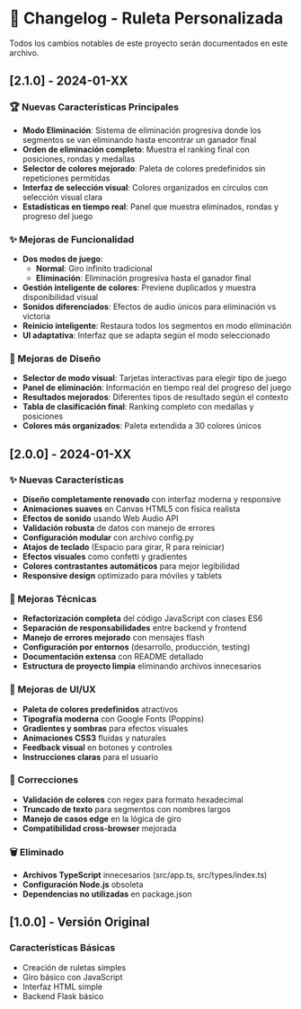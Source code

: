 # 📝 Changelog - Ruleta Personalizada

Todos los cambios notables de este proyecto serán documentados en este archivo.

## [2.1.0] - 2024-01-XX

### 🏆 Nuevas Características Principales
- **Modo Eliminación**: Sistema de eliminación progresiva donde los segmentos se van eliminando hasta encontrar un ganador final
- **Orden de eliminación completo**: Muestra el ranking final con posiciones, rondas y medallas
- **Selector de colores mejorado**: Paleta de colores predefinidos sin repeticiones permitidas
- **Interfaz de selección visual**: Colores organizados en círculos con selección visual clara
- **Estadísticas en tiempo real**: Panel que muestra eliminados, rondas y progreso del juego

### ✨ Mejoras de Funcionalidad
- **Dos modos de juego**:
  - **Normal**: Giro infinito tradicional
  - **Eliminación**: Eliminación progresiva hasta el ganador final
- **Gestión inteligente de colores**: Previene duplicados y muestra disponibilidad visual
- **Sonidos diferenciados**: Efectos de audio únicos para eliminación vs victoria
- **Reinicio inteligente**: Restaura todos los segmentos en modo eliminación
- **UI adaptativa**: Interfaz que se adapta según el modo seleccionado

### 🎨 Mejoras de Diseño
- **Selector de modo visual**: Tarjetas interactivas para elegir tipo de juego
- **Panel de eliminación**: Información en tiempo real del progreso del juego
- **Resultados mejorados**: Diferentes tipos de resultado según el contexto
- **Tabla de clasificación final**: Ranking completo con medallas y posiciones
- **Colores más organizados**: Paleta extendida a 30 colores únicos

## [2.0.0] - 2024-01-XX

### ✨ Nuevas Características
- **Diseño completamente renovado** con interfaz moderna y responsive
- **Animaciones suaves** en Canvas HTML5 con física realista
- **Efectos de sonido** usando Web Audio API
- **Validación robusta** de datos con manejo de errores
- **Configuración modular** con archivo config.py
- **Atajos de teclado** (Espacio para girar, R para reiniciar)
- **Efectos visuales** como confetti y gradientes
- **Colores contrastantes automáticos** para mejor legibilidad
- **Responsive design** optimizado para móviles y tablets

### 🔧 Mejoras Técnicas
- **Refactorización completa** del código JavaScript con clases ES6
- **Separación de responsabilidades** entre backend y frontend
- **Manejo de errores mejorado** con mensajes flash
- **Configuración por entornos** (desarrollo, producción, testing)
- **Documentación extensa** con README detallado
- **Estructura de proyecto limpia** eliminando archivos innecesarios

### 🎨 Mejoras de UI/UX
- **Paleta de colores predefinidos** atractivos
- **Tipografía moderna** con Google Fonts (Poppins)
- **Gradientes y sombras** para efectos visuales
- **Animaciones CSS3** fluidas y naturales
- **Feedback visual** en botones y controles
- **Instrucciones claras** para el usuario

### 🐛 Correcciones
- **Validación de colores** con regex para formato hexadecimal
- **Truncado de texto** para segmentos con nombres largos
- **Manejo de casos edge** en la lógica de giro
- **Compatibilidad cross-browser** mejorada

### 🗑️ Eliminado
- **Archivos TypeScript** innecesarios (src/app.ts, src/types/index.ts)
- **Configuración Node.js** obsoleta
- **Dependencias no utilizadas** en package.json

## [1.0.0] - Versión Original

### Características Básicas
- Creación de ruletas simples
- Giro básico con JavaScript
- Interfaz HTML simple
- Backend Flask básico